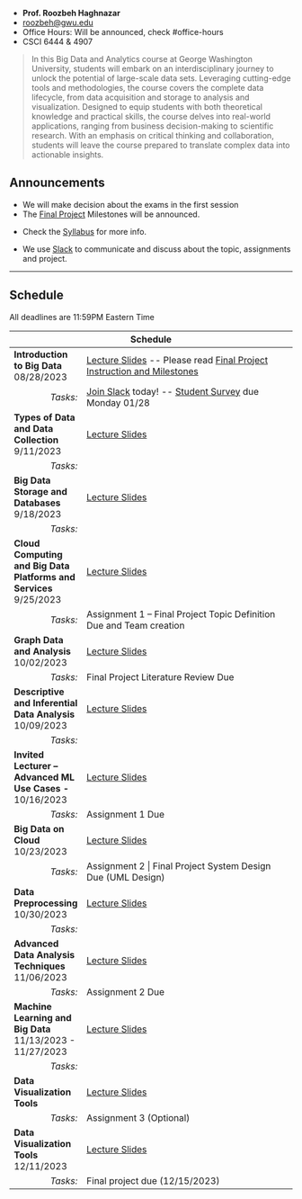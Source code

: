 <link rel="shortcut icon" type="image/x-icon" href="./favicon.ico">

<div class="wrapper" markdown="0"><div class="footer-col-wrapper">
<div class="footer-col two-col-2">
	<ul class="contact-list">
		<li><b>Prof. Roozbeh Haghnazar</b></li>
		<li><a href="mailto:roozbeh@gwu.edu">roozbeh@gwu.edu</a></li>
		<li>Office Hours: Will be announced, check #office-hours</li>
		<li>CSCI 6444 & 4907</li>
	</ul>
	</div>
</div></div>

> In this Big Data and Analytics course at George Washington University, students will embark on an
interdisciplinary journey to unlock the potential of large-scale data sets. Leveraging cutting-edge tools
and methodologies, the course covers the complete data lifecycle, from data acquisition and storage
to analysis and visualization. Designed to equip students with both theoretical knowledge and
practical skills, the course delves into real-world applications, ranging from business decision-making
to scientific research. With an emphasis on critical thinking and collaboration, students will leave the
course prepared to translate complex data into actionable insights.




## Announcements ##
- We will make decision about the exams in the first session
- The [Final Project](./project/) Milestones will be announced.
<!-- - If you have feedback for us, please [fill out this anonymous form!](https://forms.gle/RtEpSeaBDusf5gs56) -->
- Check the [Syllabus](syllabus/) for more info.
<!-- - Both CSCI 6444 and CSCI 4907 will meet together *as one class*. 
You can register for either section with no difference. 
- You can use use Python and Go to get your projects and assignments done.
- We will use Distributed Systems 3rd edition (https://www.distributed-systems.net/index.php/books/ds3/) as the main reference. Also there are additional papers which are published in high ranked journals that you can find them in the slides each week.  -->
- We use [Slack](bigdatafall2023.slack.com) to communicate and discuss about the topic, assignments and project.



<hr>

## Schedule  ##

All deadlines are 11:59PM Eastern Time

<div style="font-size:90%">

<table>
	<thead>
		<tr>
			<th style="text-align:center" colspan="2">Schedule</th>
		</tr>
	</thead>
	<tr>
		<td style="width:25%">
			<b>Introduction to Big Data</b>
			<br>08/28/2023
		</td>
		<td>
			<a href="./slides/Big Data Fall 2023 - Session 1- Introduction.pdf">Lecture Slides</a> -- 
			Please read <a href="project/">Final Project Instruction and Milestones</a>
		</td>
	</tr>
	<tr>
		<td style="text-align:right">
			<i>Tasks:</i>
		</td>
		<td>
			<a href="https://join.slack.com/t/bigdatafall2023/shared_invite/zt-23ce88sf5-k1UIrbBeyf1mV3b9czm4~w">Join Slack</a> today! -- <a href="https://forms.gle/J7RMWejbaiRe1mkn7">Student Survey</a> due Monday 01/28 
		</td>
	</tr>
	<tr>
		<td>
			<b>Types of Data and Data Collection</b>
			<br>9/11/2023
		</td>
		<td>
			<a href="./slides/Big Data Fall 2023 - Session 2- Types of Data and Data Collection.pdf">Lecture Slides </a>
		</td>
	</tr>
	<tr>
		<td style="text-align:right">
			<i>Tasks:</i>
		</td> 
		<td>
			<!-- <a href="./readings.html">Readings in Chapters 1, 3</a> -- Watch <a href="https://gwu.box.com/s/uykp9ouz6fqc8d3psmehq46swmn7i4gm">Azure HWaaS Video </a> -- <a href="hw1/"> HW1: Parallel Sum </a> due 04/06 -->
		</td>
	</tr>
	<tr>
		<td>
			<b>Big Data Storage and Databases</b>
			<br>9/18/2023
		</td>
		<td>
			<a href="./slides/Big Data Fall 2023 - Session 3- Big Data Storage and Databases.pdf">Lecture Slides </a>
		</td>
	</tr>
	<tr>
		<td style="text-align:right">
			<i>Tasks:</i>
		</td> 
		<td>
			<!-- <b></b> -->
		</td>
	</tr>
	<tr>
		<td>
			<b>Cloud Computing and Big Data Platforms and Services</b>
			<br>9/25/2023
		</td>
		<td>
			<a href="./slides/Big Data Fall 2023 - Session 4- Cloud Computing and Big Data Platforms.pdf">Lecture Slides </a>
		</td>
	</tr>
	<tr>
		<td style="text-align:right">
			<i>Tasks:</i>
		</td> 
		<td>
			Assignment 1 – Final Project Topic Definition Due and Team creation
		</td>
	</tr>
	<tr>
		<td>
			<b>Graph Data and Analysis</b>
			<br>10/02/2023
		</td>
		<td>
			<a href="">Lecture Slides </a>
		</td>
	</tr>
	<tr>
		<td style="text-align:right">
			<i>Tasks:</i>
		</td>
		<td>
		   Final Project Literature Review Due
		</td> 	
	</tr>
	<tr>
		<td>
			<b>Descriptive and Inferential Data Analysis</b>
			<br>10/09/2023
		</td>
		<td>
			<a href="">Lecture Slides </a>
		</td>
	</tr>
	<tr>
		<td style="text-align:right">
			<i>Tasks:</i>
		</td> 
		<td>
		</td>
	</tr>
	<tr>
		<td>
			<b>Invited Lecturer – Advanced ML Use Cases -</b>
			<br>10/16/2023
		</td>
		<td>
			<a href="">Lecture Slides </a>
		</td>
	</tr>
	<tr>
		<td style="text-align:right">
			<i>Tasks:</i>
		</td> 
		<td>
			Assignment 1 Due
		</td>
	</tr>
	<tr>
		<td>
			<b>Big Data on Cloud</b>
			<br>10/23/2023
		</td>
		<td>
			<a href="">Lecture Slides </a>
		</td>
	</tr>
	<tr>
		<td style="text-align:right">
			<i>Tasks:</i>
		</td> 
		<td>
			Assignment 2  |  Final Project System Design Due (UML Design)
		</td>
	</tr>
	<tr>
		<td>
			<b>Data Preprocessing</b>
			<br>10/30/2023
		</td>
		<td>
			<a href="">Lecture Slides </a>
		</td>
	</tr>
	<tr>
		<td style="text-align:right">
			<i>Tasks:</i>
		</td> 
		<td>
		</td>
	</tr>
	<tr>
		<td>
			<b>Advanced Data Analysis Techniques </b>
			<br>11/06/2023
		</td>
		<td>
			<a href="">Lecture Slides </a>
		</td>
	</tr>
	<tr>
		<td style="text-align:right">
			<i>Tasks:</i>
		</td> 
		<td>
		 Assignment 2 Due
		</td>
	</tr>
	<tr>
		<td>
			<b>Machine Learning and Big Data </b>
			<br>11/13/2023 - 11/27/2023
		</td>
		<td>
			<a href="">Lecture Slides </a>
		</td>
	</tr>
	<tr>
		<td style="text-align:right">
			<i>Tasks:</i>
		</td> 
		<td>
		</td>
	</tr>
	<tr>
		<td>
			<b>Data Visualization Tools  </b>
			<br>
		</td>
		<td>
			<a href="">Lecture Slides </a>
		</td>
	</tr>
	<tr>
		<td style="text-align:right">
			<i>Tasks:</i>
		</td> 
		<td>
		Assignment 3 (Optional)
		</td>
	</tr>
	<tr>
		<td>
			<b>Data Visualization Tools  </b>
			<br>12/11/2023
		</td>
		<td>
			<a href="">Lecture Slides </a>
		</td>
	</tr>
	<tr>
		<td style="text-align:right">
			<i>Tasks:</i>
		</td> 
		<td>
		Final project due (12/15/2023)
		</td>
	</tr>
	

</table>
<!-- 
<table>
	<thead>
		<tr>
			<th style="text-align:center" colspan="2">Part 2: Principles of Distributed Systems</th>
		</tr>
	</thead>
	<tr>
		<td style="width:20%">
			<b>Clocks and Timing</b>
			<br>3/02/2023
		</td>
		<td>
			<a href="./slides/7-8 - Coordination.pdf">Lecture Slides </a> and <a href="https://youtu.be/IAI712Kk-O8">Video</a>
		</td>
	</tr>
	<tr>
		<td style="text-align:right">
			<i>Tasks:</i>
		</td>
		<td>
			<a href="./readings.pdf">Readings in Chapter 6</a>
		</td>
	</tr>
	<tr>
		<td>
			<b>Distributed Coordination</b>
			</br>3/09/2023
		</td>
		<td>
			<a href="./slides/7-8 - Coordination.pdf">Lecture Slides </a>
		</td>
	</tr>
	<tr>
		<td style="text-align:right">
			<i>Tasks:</i>
		</td>
		<td>
			<a href="./readings.pdf">Readings in Chapter 6</a> and <a href="hw2/">HW2: Map Reduce</a> due 4/30 -- <a href="https://www.youtube.com/watch?v=zREoQU5uoao">MapReduce HW Intro</a> -- <a href="https://youtu.be/ZcaQ7yLAYwM">MapReduce Help Video</a>
		</td>
	</tr>
	<tr>
		<td>
			<b>Fault Tolerance</b>
			<br>3/23/2023
		</td>
		<td>
			<a href="./slides/9-FaultTolerance.pdf">Lecture Slides </a>
		</td>
	</tr>
	<tr>
		<td style="text-align:right">
			<i>Tasks:</i>
		</td>
		<td>
			<a href="./readings.pdf">Readings in Chapter 8</a> -- <a href="/project/#milestone-2-literature-review">Milestone 2: Literature Review</a> - 10/29
		</td>
	</tr>
	<tr>
		<td>
			<b>Replication</b>
			<br>3/30/2023
		</td>
		<td>
			<a href="./slides/10-Consistency.pdf">Lecture Slides </a>   <a href="hw2/">HW2: Map Reduce</a> due 04/30 -- <a href="slides/10-consistency-problems.pdf">Consistency Problems Worksheet</a>
		</td>
	</tr>
	<tr>
		<td style="text-align:right">
			<i>Tasks:</i>
		</td>
		<td>
			<a href="./readings.pdf">Readings in Chapter 7</a> -- <a href="./project/#milestone-3-design-document">Milestone 3: Design Document</a> 
		</td>
	</tr>
	<tr>
		<td>
			<b>Midterm Exam</b>
			<br>--------</td>
		<td>
			<a href="./sample-exam.pdf">Practice problems</a>
		</td>
	</tr>
	<tr>
		<td style="text-align:right">
			<i>Tasks:</i>
		</td>
		<td>
			Study!
		</td>
	</tr>
</table> -->

<!-- <table>
	<thead>
		<tr>
			<th style="text-align:center" colspan="2">Part 3: Distributed Systems in Practice</th>
		</tr>
	</thead>
	<tr>
		<td style="width:20%">
			<b>Performance Modeling</b>
			<br>--------</td>
		<td>
			<a href="./slides/11-Performance.pdf"> Lecture Slides </a>
		</td>
	</tr>
	<tr>
		<td style="text-align:right">
			<i>Tasks:</i>
		</td>
			<td>Work on your project! 
		</td>
	</tr>
	<tr>
		<td>
			<b>Cloud Computing</b>
			<br>--------
		</td>
		<td>
			<a href="./slides/12-CloudApps.pdf"> Lecture Slides </a>
		</td>
	</tr>
	<tr>
		<td style="text-align:right"><i>Tasks:</i></td><td>Work on your project! </td>
	</tr>
	<tr>
		<td>
			<b>Internet of Things and Big Data</b>
			<br>--------
		</td>
		<td>
			<a href="./slides/13 -Big data and ML in Distributed systems.pdf"> Lecture Slides </a>
		</td>
	</tr>
	<tr>
		<td style="text-align:right">
			<i>Tasks:</i>
		</td>
		<td>
		</td>
	</tr>
</table> -->

</div>
